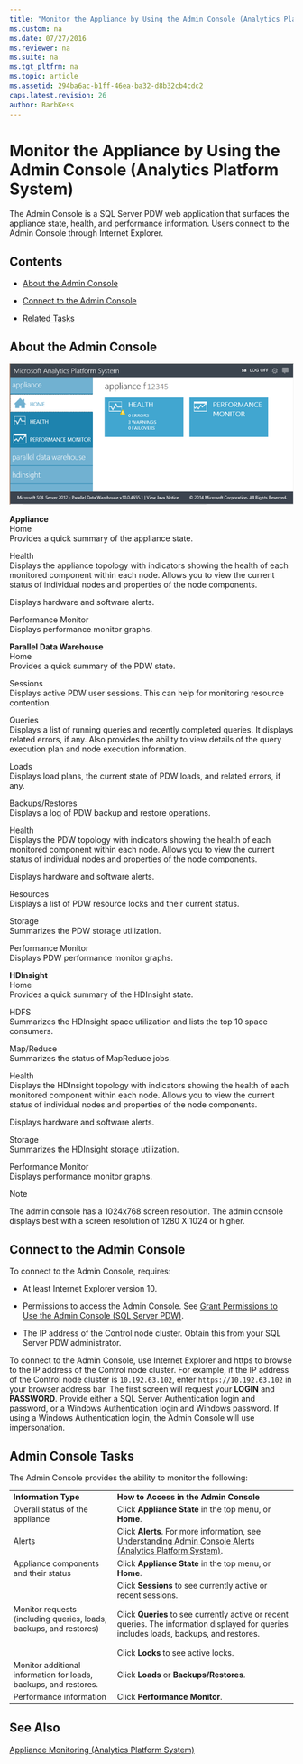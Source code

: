 ```yaml
---
title: "Monitor the Appliance by Using the Admin Console (Analytics Platform System)"
ms.custom: na
ms.date: 07/27/2016
ms.reviewer: na
ms.suite: na
ms.tgt_pltfrm: na
ms.topic: article
ms.assetid: 294ba6ac-b1ff-46ea-ba32-d8b32cb4cdc2
caps.latest.revision: 26
author: BarbKess
---
```

# Monitor the Appliance by Using the Admin Console (Analytics Platform System)
The Admin Console is a SQL Server PDW web application that surfaces the appliance state, health, and performance information. Users connect to the Admin Console through Internet Explorer.  
  
## Contents  
  
-   [About the Admin Console](#About)  
  
-   [Connect to the Admin Console](#Connect)  
  
-   [Related Tasks](#RelatedTasks)  
  
## <a name="About"></a>About the Admin Console  
![Appliance Console Home](../../mpp/management/media/SQL_Server_PDW_AdminConsol_ApplHome.png "SQL_Server_PDW_AdminConsol_ApplHome")  
  
**Appliance**  
Home  
Provides a quick summary of the appliance state.  
  
Health  
Displays the appliance topology with indicators showing the health of each monitored component within each node. Allows you to view the current status of individual nodes and properties of the node components.  
  
Displays hardware and software alerts.  
  
Performance Monitor  
Displays performance monitor graphs.  
  
**Parallel Data Warehouse**  
Home  
Provides a quick summary of the PDW state.  
  
Sessions  
Displays active PDW user sessions. This can help for monitoring resource contention.  
  
Queries  
Displays a list of running queries and recently completed queries. It displays related errors, if any. Also provides the ability to view details of the query execution plan and node execution information.  
  
Loads  
Displays load plans, the current state of PDW loads, and related errors, if any.  
  
Backups/Restores  
Displays a log of PDW backup and restore operations.  
  
Health  
Displays the PDW topology with indicators showing the health of each monitored component within each node. Allows you to view the current status of individual nodes and properties of the node components.  
  
Displays hardware and software alerts.  
  
Resources  
Displays a list of PDW resource locks and their current status.  
  
Storage  
Summarizes the PDW storage utilization.  
  
Performance Monitor  
Displays PDW performance monitor graphs.  
  
**HDInsight**  
Home  
Provides a quick summary of the HDInsight state.  
  
HDFS  
Summarizes the HDInsight space utilization and lists the top 10 space consumers.  
  
Map/Reduce  
Summarizes the status of MapReduce jobs.  
  
Health  
Displays the HDInsight topology with indicators showing the health of each monitored component within each node. Allows you to view the current status of individual nodes and properties of the node components.  
  
Displays hardware and software alerts.  
  
Storage  
Summarizes the HDInsight storage utilization.  
  
Performance Monitor  
Displays performance monitor graphs.  
  
> [!NOTE]  
> The admin console has a 1024x768 screen resolution. The admin console displays best with a screen resolution of 1280 X 1024 or higher.  
  
## <a name="Connect"></a>Connect to the Admin Console  
To connect to the Admin Console, requires:  
  
-   At least Internet Explorer version 10.  
  
-   Permissions to access the Admin Console. See [Grant Permissions to Use the Admin Console &#40;SQL Server PDW&#41;](../../mpp/sqlpdw/grant-permissions-to-use-the-admin-console-sql-server-pdw.md).  
  
-   The IP address of the Control node cluster.  Obtain this from your SQL Server PDW administrator.  
  
To connect to the Admin Console, use Internet Explorer and https to browse to the IP address of the Control node cluster. For example, if the IP address of the Control node cluster is `10.192.63.102`, enter `https://10.192.63.102` in your browser address bar. The first screen will request your **LOGIN** and **PASSWORD**. Provide either a SQL Server Authentication login and password, or a Windows Authentication login and Windows password. If using a Windows Authentication login, the Admin Console will use impersonation.  
  
## <a name="RelatedTasks"></a>Admin Console Tasks  
The Admin Console provides the ability to monitor the following:  
  
|||  
|-|-|  
|**Information Type**|**How to Access in the Admin Console**|  
|Overall status of the appliance|Click **Appliance State** in the top menu, or **Home**.|  
|Alerts|Click **Alerts**. For more information, see [Understanding Admin Console Alerts &#40;Analytics Platform System&#41;](../../mpp/management/understanding-admin-console-alerts-analytics-platform-system.md).|  
|Appliance components and their status|Click **Appliance State** in the top menu, or **Home**.|  
|Monitor requests (including queries, loads, backups, and restores)|Click **Sessions** to see currently active or recent sessions.<br /><br />Click **Queries** to see currently active or recent queries. The information displayed for queries includes loads, backups, and restores.<br /><br />Click **Locks** to see active locks.|  
|Monitor additional information for loads, backups, and restores.|Click **Loads** or **Backups/Restores**.|  
|Performance information|Click **Performance Monitor**.|  
  
## See Also  
[Appliance Monitoring &#40;Analytics Platform System&#41;](../../mpp/management/appliance-monitoring-analytics-platform-system.md)  
  
